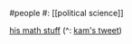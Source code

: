 #people 
#: [[political science]]

[his math stuff](https://www.marxists.org/archive/marx/works/1881/mathematical-manuscripts/) (^: [kam's tweet](https://twitter.com/KamerynJW/status/1764713812337230075))
